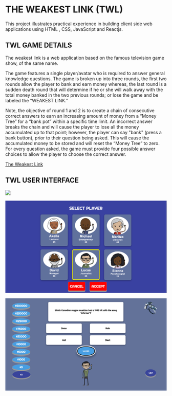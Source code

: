 # THE WEAKEST LINK (TWL)
This project illustrates practical experience in building client side web applications using  HTML , CSS, JavaScript and Reactjs.

## TWL GAME DETAILS
The weakest link is a web application based on the famous television game show, of the same name.

The game features a single player/avatar who is required to answer general knowledge questions. The game is broken up into three rounds, the first two rounds allow the player to bank and earn money whereas, the last round is a sudden death round that will determine if he or she will walk away with the total money banked in the two previous rounds; or lose the game and be labeled the “WEAKEST LINK.”

Note, the objective of round 1 and 2 is to create a chain of consecutive correct answers to earn an increasing amount of money from a “Money Tree” for a “bank pot” within a specific time limit. An incorrect answer breaks the chain and will cause the player to lose all the money accumulated up to that point; however, the player can say "bank" (press a bank button), prior to their question being asked. This will cause the accumulated money to be stored and will reset the “Money Tree” to zero. 
For every question asked, the game must provide four possible answer choices to allow the player to choose the correct answer.

[The Weakest Link](https://relaxed-goldberg-5662a0.netlify.app/)

## TWL USER INTERFACE

![](src/assets/img/readme-1.png)

![](src/assets/img/readme-2.png)

![](src/assets/img/readme-3.png)